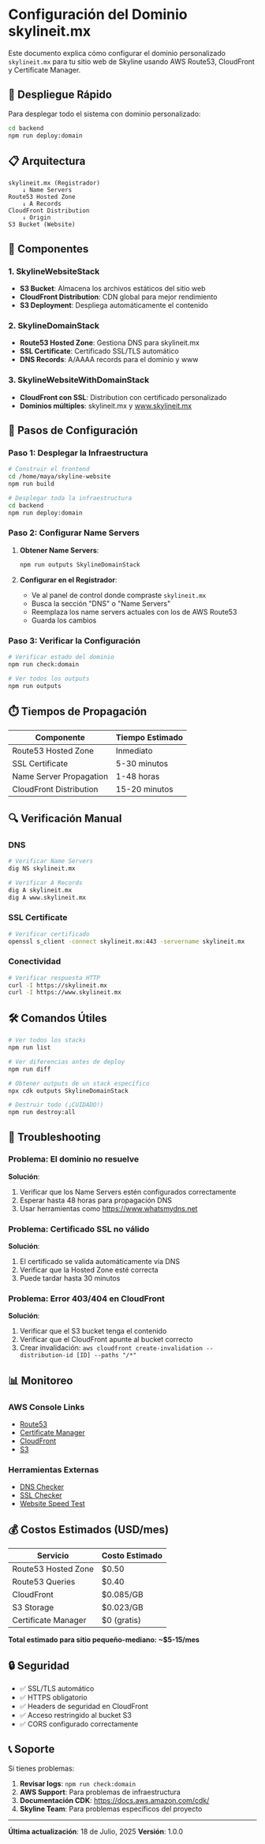 # Configuración del Dominio skylineit.mx

Este documento explica cómo configurar el dominio personalizado `skylineit.mx` para tu sitio web de Skyline usando AWS Route53, CloudFront y Certificate Manager.

## 🚀 Despliegue Rápido

Para desplegar todo el sistema con dominio personalizado:

```bash
cd backend
npm run deploy:domain
```

## 📋 Arquitectura

```
skylineit.mx (Registrador) 
    ↓ Name Servers
Route53 Hosted Zone
    ↓ A Records
CloudFront Distribution
    ↓ Origin
S3 Bucket (Website)
```

## 🔧 Componentes

### 1. SkylineWebsiteStack
- **S3 Bucket**: Almacena los archivos estáticos del sitio web
- **CloudFront Distribution**: CDN global para mejor rendimiento
- **S3 Deployment**: Despliega automáticamente el contenido

### 2. SkylineDomainStack
- **Route53 Hosted Zone**: Gestiona DNS para skylineit.mx
- **SSL Certificate**: Certificado SSL/TLS automático
- **DNS Records**: A/AAAA records para el dominio y www

### 3. SkylineWebsiteWithDomainStack
- **CloudFront con SSL**: Distribution con certificado personalizado
- **Dominios múltiples**: skylineit.mx y www.skylineit.mx

## 📝 Pasos de Configuración

### Paso 1: Desplegar la Infraestructura

```bash
# Construir el frontend
cd /home/maya/skyline-website
npm run build

# Desplegar toda la infraestructura
cd backend
npm run deploy:domain
```

### Paso 2: Configurar Name Servers

1. **Obtener Name Servers**:
   ```bash
   npm run outputs SkylineDomainStack
   ```

2. **Configurar en el Registrador**:
   - Ve al panel de control donde compraste `skylineit.mx`
   - Busca la sección "DNS" o "Name Servers"
   - Reemplaza los name servers actuales con los de AWS Route53
   - Guarda los cambios

### Paso 3: Verificar la Configuración

```bash
# Verificar estado del dominio
npm run check:domain

# Ver todos los outputs
npm run outputs
```

## ⏱️ Tiempos de Propagación

| Componente | Tiempo Estimado |
|------------|----------------|
| Route53 Hosted Zone | Inmediato |
| SSL Certificate | 5-30 minutos |
| Name Server Propagation | 1-48 horas |
| CloudFront Distribution | 15-20 minutos |

## 🔍 Verificación Manual

### DNS
```bash
# Verificar Name Servers
dig NS skylineit.mx

# Verificar A Records
dig A skylineit.mx
dig A www.skylineit.mx
```

### SSL Certificate
```bash
# Verificar certificado
openssl s_client -connect skylineit.mx:443 -servername skylineit.mx
```

### Conectividad
```bash
# Verificar respuesta HTTP
curl -I https://skylineit.mx
curl -I https://www.skylineit.mx
```

## 🛠️ Comandos Útiles

```bash
# Ver todos los stacks
npm run list

# Ver diferencias antes de deploy
npm run diff

# Obtener outputs de un stack específico
npx cdk outputs SkylineDomainStack

# Destruir todo (¡CUIDADO!)
npm run destroy:all
```

## 🔧 Troubleshooting

### Problema: El dominio no resuelve
**Solución**: 
1. Verificar que los Name Servers estén configurados correctamente
2. Esperar hasta 48 horas para propagación DNS
3. Usar herramientas como https://www.whatsmydns.net

### Problema: Certificado SSL no válido
**Solución**:
1. El certificado se valida automáticamente vía DNS
2. Verificar que la Hosted Zone esté correcta
3. Puede tardar hasta 30 minutos

### Problema: Error 403/404 en CloudFront
**Solución**:
1. Verificar que el S3 bucket tenga el contenido
2. Verificar que el CloudFront apunte al bucket correcto
3. Crear invalidación: `aws cloudfront create-invalidation --distribution-id [ID] --paths "/*"`

## 📊 Monitoreo

### AWS Console Links
- [Route53](https://console.aws.amazon.com/route53/)
- [Certificate Manager](https://console.aws.amazon.com/acm/)
- [CloudFront](https://console.aws.amazon.com/cloudfront/)
- [S3](https://console.aws.amazon.com/s3/)

### Herramientas Externas
- [DNS Checker](https://www.whatsmydns.net/)
- [SSL Checker](https://www.ssllabs.com/ssltest/)
- [Website Speed Test](https://gtmetrix.com/)

## 💰 Costos Estimados (USD/mes)

| Servicio | Costo Estimado |
|----------|----------------|
| Route53 Hosted Zone | $0.50 |
| Route53 Queries | $0.40 |
| CloudFront | $0.085/GB |
| S3 Storage | $0.023/GB |
| Certificate Manager | $0 (gratis) |

**Total estimado para sitio pequeño-mediano: ~$5-15/mes**

## 🔒 Seguridad

- ✅ SSL/TLS automático
- ✅ HTTPS obligatorio
- ✅ Headers de seguridad en CloudFront
- ✅ Acceso restringido al bucket S3
- ✅ CORS configurado correctamente

## 📞 Soporte

Si tienes problemas:

1. **Revisar logs**: `npm run check:domain`
2. **AWS Support**: Para problemas de infraestructura
3. **Documentación CDK**: https://docs.aws.amazon.com/cdk/
4. **Skyline Team**: Para problemas específicos del proyecto

---

**Última actualización**: 18 de Julio, 2025
**Versión**: 1.0.0
